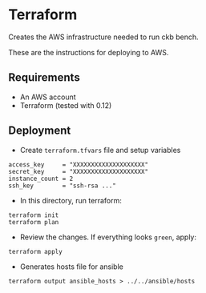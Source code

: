 # Terraform

Creates the AWS infrastructure needed to run ckb bench.

These are the instructions for deploying to AWS.

## Requirements

- An AWS account
- Terraform (tested with 0.12)

## Deployment

- Create `terraform.tfvars` file and setup variables

```
access_key     = "XXXXXXXXXXXXXXXXXXXX"
secret_key     = "XXXXXXXXXXXXXXXXXXXX"
instance_count = 2
ssh_key        = "ssh-rsa ..."
```

- In this directory, run terraform:

```
terraform init
terraform plan
```

- Review the changes. If everything looks `green`, apply:

```
terraform apply
```

- Generates hosts file for ansible

```
terraform output ansible_hosts > ../../ansible/hosts
```
